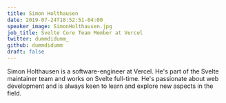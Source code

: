 ```yaml
---
title: Simon Holthausen
date: 2019-07-24T18:52:51-04:00
speaker_image: SimonHolthausen.jpg
job_title: Svelte Core Team Member at Vercel
twitter: dummdidumm_
github: dummdidumm
draft: false
---
```


Simon Holthausen is a software-engineer at Vercel. He's part of the Svelte maintainer team and works on Svelte full-time. He's passionate about web development and is always keen to learn and explore new aspects in the field.